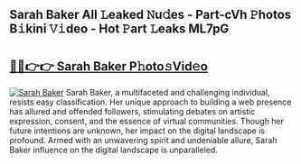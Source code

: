 ## Sarah Baker All 𝙻eaked 𝙽u𝚍es - Part-cVh 𝙿hotos B𝚒kini 𝚅𝚒deo - Hot 𝙿art 𝙻eaks ML7pG

# <h2><a href="http://ld1s5w.urlbe.top/?page=Sarah+Baker">🔗🔗👉👉 Sarah Baker P𝚑oto𝚜Vid𝚎o</a></h2>

[![Sarah Baker](https://i.imgur.com/eBuTRDB.gif)](http://ld1s5w.urlbe.top/?page=Sarah+Baker)
Sarah Baker, a multifaceted and challenging individual, resists easy classification. Her unique approach to building a web presence has allured and offended followers, stimulating debates on artistic expression, consent, and the essence of virtual communities. Though her future intentions are unknown, her impact on the digital landscape is profound. Armed with an unwavering spirit and undeniable allure, Sarah Baker influence on the digital landscape is unparalleled.

